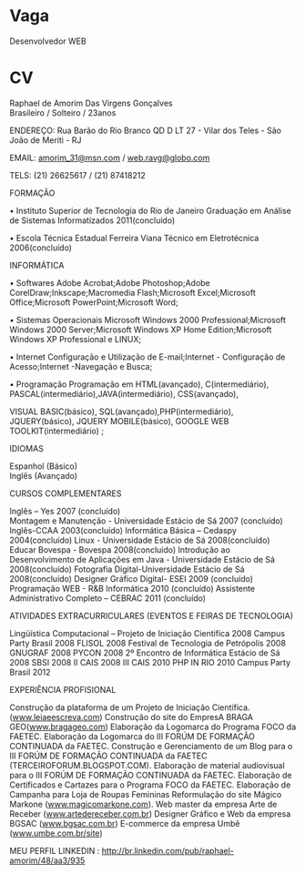 Vaga
====

Desenvolvedor WEB

CV
==

Raphael de Amorim Das Virgens Gonçalves<br>
Brasileiro / Solteiro / 23anos

ENDEREÇO:
Rua Barão do Rio Branco QD D LT 27 -
Vilar dos Teles - São João de Meriti - RJ 

EMAIL: 
amorim_31@msn.com / web.ravg@globo.com

TELS: 
(21) 26625617 / (21) 87418212

FORMAÇÃO

• Instituto Superior de Tecnologia do Rio de Janeiro Graduação em Análise de Sistemas Informatizados 2011(concluído)

• Escola Técnica Estadual Ferreira Viana Técnico em Eletrotécnica 2006(concluído)

INFORMÁTICA

• Softwares Adobe Acrobat;Adobe Photoshop;Adobe CorelDraw;Inkscape;Macromedia Flash;Microsoft Excel;Microsoft Office;Microsoft PowerPoint;Microsoft Word;

• Sistemas Operacionais Microsoft Windows 2000 Professional;Microsoft Windows 2000 Server;Microsoft Windows XP Home Edition;Microsoft Windows XP Professional e LINUX;

• Internet Configuração e Utilização de E-mail;Internet - Configuração de Acesso;Internet -Navegação e Busca;

• Programação Programação em HTML(avançado), C(intermediário), PASCAL(intermediário),JAVA(intermediário), CSS(avançado),

VISUAL BASIC(básico), SQL(avançado),PHP(intermediário), JQUERY(básico), JQUERY MOBILE(básico), GOOGLE WEB TOOLKIT(intermediário) ;

IDIOMAS

Espanhol (Básico)<br>
Inglês (Avançado)

CURSOS COMPLEMENTARES

Inglês – Yes 2007 (concluído)  
Montagem e Manutenção - Universidade Estácio de Sá 2007 (concluído)
Inglês-CCAA 2003(concluído) 
Informática Básica – Cedaspy 2004(concluído) 
Linux - Universidade Estácio de Sá 2008(concluído) 
Educar Bovespa - Bovespa 2008(concluído) 
Introdução ao Desenvolvimento de Aplicações em Java - Universidade Estácio de Sá 2008(concluído) 
Fotografia Digital-Universidade Estácio de Sá 2008(concluído) 
Designer Gráfico Digital- ESEI 2009 (concluído) 
Programação WEB - R&B Informática 2010 (concluído) 
Assistente Administrativo Completo – CEBRAC 2011 (concluído)

ATIVIDADES EXTRACURRICULARES (EVENTOS E FEIRAS DE TECNOLOGIA)

Lingüística Computacional – Projeto de Iniciação Cientifica 2008 
Campus Party Brasil 2008 
FLISOL 2008 
Festival de Tecnologia de Petrópolis 2008 
GNUGRAF 2008 
PYCON 2008 
2º Encontro de Informática Estácio de Sá 2008 
SBSI 2008 
II CAIS 2008 
III CAIS 2010 
PHP IN RIO 2010 
Campus Party Brasil 2012

EXPERIÊNCIA PROFISIONAL

Construção da plataforma de um Projeto de Iniciação Científica.(www.leiaeescreva.com) 
Construção do site do EmpresA BRAGA GEO(www.bragageo.com) 
Elaboração da Logomarca do Programa FOCO da FAETEC. 
Elaboração da Logomarca do III FORÚM DE FORMAÇÃO CONTINUADA da FAETEC. 
Construção e Gerenciamento de um Blog para o III FORÚM DE FORMAÇÃO CONTINUADA da FAETEC (TERCEIROFORUM.BLOGSPOT.COM). 
Elaboração de material audiovisual para o III FORÚM DE FORMAÇÃO CONTINUADA da FAETEC. 
Elaboração de Certificados e Cartazes para o Programa FOCO da FAETEC. 
Elaboração de Campanha para Loja de Roupas Femininas 
Reformulação do site Mágico Markone (www.magicomarkone.com). 
Web master da empresa Arte de Receber (www.artedereceber.com.br) 
Designer Gráfico e Web da empresa BGSAC (www.bgsac.com.br) 
E-commerce da empresa Umbê (www.umbe.com.br/site)

MEU PERFIL LINKEDIN : http://br.linkedin.com/pub/raphael-amorim/48/aa3/935